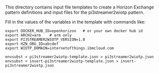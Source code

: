 This directory contains input file templates to create a Horizon Exchange pattern definitions and input files for the pi3streamer2wiotp pattern.

Fill in the values of the variables in the template with commands like:

```
export DOCKER_HUB_ID=openhorizon   # or your own docker hub id
export ARCH2=arm    # arm only
export PI3STREAMER2WIOTP_VERSION=1.0
export HZN_ORG_ID=abcdef
export WIOTP_DOMAIN=internetofthings.ibmcloud.com

envsubst < pi3streamer2wiotp-template.json > pi3streamer2wiotp.json
envsubst < insert-pi3streamer2wiotp-template.json > insert-pi3streamer2wiotp.json
```
